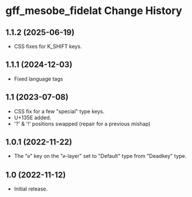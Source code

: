 # gff_mesobe_fidelat Change History

## 1.1.2 (2025-06-19)
* CSS fixes for K_SHIFT keys.

## 1.1.1 (2024-12-03)
* Fixed language tags

## 1.1 (2023-07-08)
* CSS fix for a few "special" type keys.
* U+135E added.
* '?' &amp; '!' positions swapped (repair for a previous mishap)

## 1.0.1 (2022-11-22)
* The "ፀ" key on the "ፀ-layer" set to "Default" type from "Deadkey" type.

## 1.0  (2022-11-12)
* Initial release.
